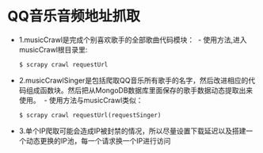 # QQ音乐音频地址抓取
- 1.musicCrawl是完成个别喜欢歌手的全部歌曲代码模块：
  - 使用方法,进入musicCrawl根目录里:
  ```
  $ scrapy crawl requestUrl
  ```
- 2.musicCrawlSinger是包括爬取QQ音乐所有歌手的名字，然后改进相应的代码组成函数块。然后把从MongoDB数据库里面保存的歌手数据动态提取出来使用。
  - 使用方法与musicCrawl类似：
  ```
  $ scrapy crawl requestUrl(requestSinger)
  ```
 - 3.单个IP爬取可能会造成IP被封禁的情况，所以尽量设置下载延迟以及搭建一个动态更换的IP池，每一个请求换一个IP进行访问
